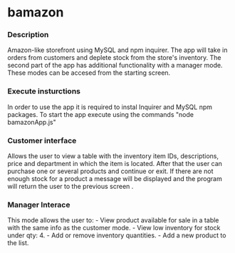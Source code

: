 # bamazon

<h3>Description</h3>
Amazon-like storefront using MySQL and npm inquirer. The app will take in orders from customers and deplete stock from the store's inventory. 
The second part of the app has additional functionality with a manager mode.
These modes can be accesed from the starting screen.

<h3>Execute insturctions</h3>
In order to use the app it is required to instal Inquirer and MySQL npm packages.
To start the app execute using the commands "node bamazonApp.js"

<h3>Customer interface</h3>
Allows the user to view a table with the inventory item IDs, descriptions, price and department in which the item is located.
After that the user can purchase one or several products and continue or exit.
If there are not enough stock for a product a message will be displayed and the program will return the user to the previous screen .

<h3>Manager Interace</h3>
This mode allows the user to:
- View product available for sale in a table with the same info as the customer mode.
- View low inventory for stock under qty: 4.
- Add or remove inventory quantities.
- Add a new product to the list.
